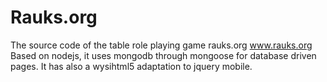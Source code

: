 Rauks.org
=========
The source code of the table role playing game rauks.org
www.rauks.org
Based on nodejs, it uses mongodb through mongoose for database driven pages.
It has also a wysihtml5 adaptation to jquery mobile.